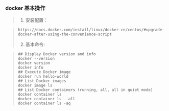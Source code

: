 ### docker 基本操作
> 1. 安装配置：

>     https://docs.docker.com/install/linux/docker-ce/centos/#upgrade-docker-after-using-the-convenience-script
> 2. 基本命令:

>     ## Display Docker version and info
>     docker --version
>     docker version
>     docker info
>     ## Execute Docker image
>     docker run hello-world
>     ## List Docker images
>     docker image ls
>     ## List Docker containers (running, all, all in quiet mode)
>     docker container ls
>     docker container ls --all
>     docker container ls -aq
>
